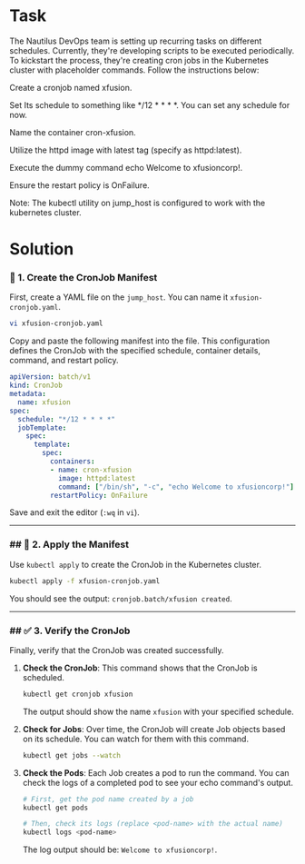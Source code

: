 # Task

The Nautilus DevOps team is setting up recurring tasks on different schedules. Currently, they're developing scripts to be executed periodically. To kickstart the process, they're creating cron jobs in the Kubernetes cluster with placeholder commands. Follow the instructions below:





Create a cronjob named xfusion.



Set Its schedule to something like */12 * * * *. You can set any schedule for now.



Name the container cron-xfusion.



Utilize the httpd image with latest tag (specify as httpd:latest).



Execute the dummy command echo Welcome to xfusioncorp!.



Ensure the restart policy is OnFailure.



Note: The kubectl utility on jump_host is configured to work with the kubernetes cluster.

# Solution

### 📄 1. Create the CronJob Manifest

First, create a YAML file on the `jump_host`. You can name it `xfusion-cronjob.yaml`.

```bash
vi xfusion-cronjob.yaml
```

Copy and paste the following manifest into the file. This configuration defines the CronJob with the specified schedule, container details, command, and restart policy.

```yaml
apiVersion: batch/v1
kind: CronJob
metadata:
  name: xfusion
spec:
  schedule: "*/12 * * * *"
  jobTemplate:
    spec:
      template:
        spec:
          containers:
          - name: cron-xfusion
            image: httpd:latest
            command: ["/bin/sh", "-c", "echo Welcome to xfusioncorp!"]
          restartPolicy: OnFailure
```

Save and exit the editor (`:wq` in `vi`).

-----

### \#\# 🚀 2. Apply the Manifest

Use `kubectl apply` to create the CronJob in the Kubernetes cluster.

```bash
kubectl apply -f xfusion-cronjob.yaml
```

You should see the output: `cronjob.batch/xfusion created`.

-----

### \#\# ✅ 3. Verify the CronJob

Finally, verify that the CronJob was created successfully.

1.  **Check the CronJob**:
    This command shows that the CronJob is scheduled.

    ```bash
    kubectl get cronjob xfusion
    ```

    The output should show the name `xfusion` with your specified schedule.

2.  **Check for Jobs**:
    Over time, the CronJob will create Job objects based on its schedule. You can watch for them with this command.

    ```bash
    kubectl get jobs --watch
    ```

3.  **Check the Pods**:
    Each Job creates a pod to run the command. You can check the logs of a completed pod to see your echo command's output.

    ```bash
    # First, get the pod name created by a job
    kubectl get pods

    # Then, check its logs (replace <pod-name> with the actual name)
    kubectl logs <pod-name>
    ```

    The log output should be: `Welcome to xfusioncorp!`.
